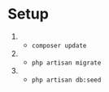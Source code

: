 

# Setup 
1. - `composer update `
2. - `php artisan migrate`
3. - `php artisan db:seed`













